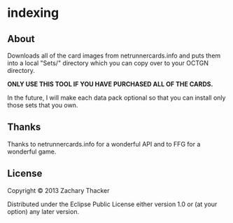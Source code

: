 # indexing

## About

Downloads all of the card images from netrunnercards.info and puts them into a local "Sets/" directory which you can copy over to your OCTGN directory.

**ONLY USE THIS TOOL IF YOU HAVE PURCHASED ALL OF THE CARDS.**

In the future, I will make each data pack optional so that you can install only those sets that you own.

## Thanks

Thanks to netrunnercards.info for a wonderful API and to FFG for a wonderful game.

## License

Copyright © 2013 Zachary Thacker

Distributed under the Eclipse Public License either version 1.0 or (at
your option) any later version.
